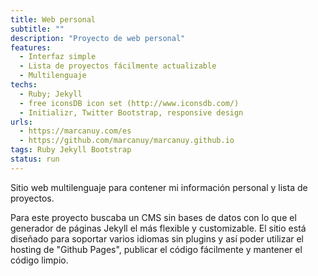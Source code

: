 ```yaml
---
title: Web personal
subtitle: ""
description: "Proyecto de web personal"
features:
  - Interfaz simple
  - Lista de proyectos fácilmente actualizable
  - Multilenguaje
techs:
  - Ruby; Jekyll
  - free iconsDB icon set (http://www.iconsdb.com/)
  - Initializr, Twitter Bootstrap, responsive design
urls:
  - https://marcanuy.com/es
  - https://github.com/marcanuy/marcanuy.github.io
tags: Ruby Jekyll Bootstrap
status: run
---
```


Sitio web multilenguaje para contener mi información personal y lista de proyectos. 

Para este proyecto buscaba un CMS sin bases de datos con lo que el generador de páginas Jekyll el más flexible y customizable. El sitio está diseñado para soportar varios idiomas sin plugins y así poder utilizar el hosting de "Github Pages", publicar el código fácilmente y mantener el código limpio.
